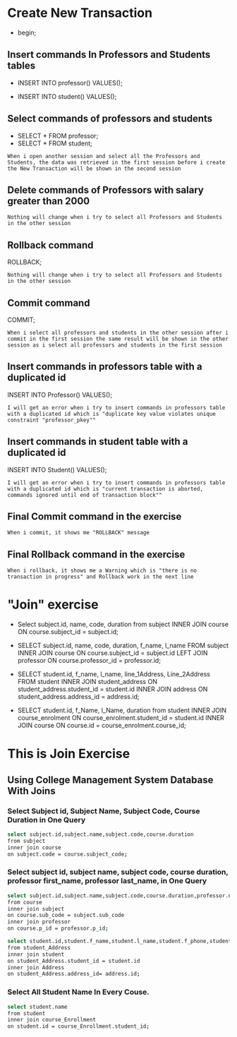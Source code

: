 # Create New Transaction

- begin;

## Insert commands In Professors and Students tables

- INSERT INTO professor() VALUES();

- INSERT INTO student() VALUES();



## Select commands of professors and students

- SELECT * FROM professor;
- SELECT * FROM student;


`When i open another session and select all the Professors and Students, the data was retrieved in the first session before i create the New Transaction will be shown in the second session`




## Delete commands of Professors with salary greater than 2000

<!--DELETE FROM Professor 
	WHERE SALARY > 20000; -->


`Nothing will change when i try to select all Professors and Students in the other session`


## Rollback command

ROLLBACK;

`Nothing will change when i try to select all Professors and Students in the other session`


## Commit command

COMMIT;

`When i select all professors and students in the other session after i commit in the first session the same result will be shown in the other session as i select all professors and students in the first session`


## Insert commands in professors table with a duplicated id

INSERT INTO Professor() VALUES();

`I will get an error when i try to insert commands in professors table with a duplicated id which is "duplicate key value violates unique constraint "professor_pkey""`


## Insert commands in student table with a duplicated id

INSERT INTO Student() VALUES();

`I will get an error when i try to insert commands in professors table with a duplicated id which is "current transaction is aborted, commands ignored until end of transaction block""`



## Final Commit command in the exercise

`When i commit, it shows me "ROLLBACK" message`


## Final Rollback command in the exercise
`When i rollback, it shows me a Warning which is "there is no transaction in progress" and Rollback work in the next line`


# "Join" exercise

- Select subject.id, name, code, duration from subject INNER JOIN course ON course.subject_id = subject.id;

- SELECT subject.id, name, code, duration, f_name, l_name FROM subject INNER JOIN course ON course.subject_id = subject.id LEFT JOIN professor ON course.professor_id = professor.id;

- SELECT student.id, f_name, l_name, line_1Address, Line_2Address FROM student INNER JOIN student_address ON student_address.student_id = student.id INNER JOIN address ON student_address.address_id = address.id;

- SELECT student.id, f_Name, l_Name, duration from student INNER JOIN course_enrolment ON course_enrolment.student_id = student.id INNER JOIN course ON course.id = course_enrolment.course_id;

# This is Join Exercise
## Using College Management System Database With Joins
### Select Subject id, Subject Name, Subject Code, Course Duration in One Query

```bash
select subject.id,subject.name,subject.code,course.duration
from subject
inner join course
on subject.code = course.subject_code;
```

### Select subject id, subject name, subject code, course duration, professor first_name, professor last_name, in One Query

```bash
select subject.id,subject.name,subject.code,course.duration,professor.name
from course
inner join subject
on course.sub_code = subject.sub_code
inner join professor
on course.p_id = professor.p_id;
```



```bash
select student.id,student.f_name,student.l_name,student.f_phone,student.birth_date,student.age,Address.line1
from student_Address
inner join student
on student_Address.student_id = student.id
inner join Address
on student_Address.address_id= address.id;
```

### Select All Student Name In Every Couse.

```bash
select student.name
from student
inner join course_Enrollment
on student.id = course_Enrollment.student_id;
```
 

